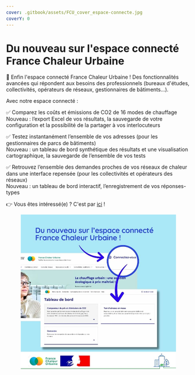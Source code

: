 ```yaml
---
cover: .gitbook/assets/FCU_cover_espace-connecte.jpg
coverY: 0
---
```


# Du nouveau sur l'espace connecté France Chaleur Urbaine

🎉 Enfin l'espace connecté France Chaleur Urbaine ! Des fonctionnalités avancées qui répondent aux besoins des professionnels (bureaux d'études, collectivités, opérateurs de réseaux, gestionnaires de bâtiments...).

Avec notre espace connecté :

✅ Comparez les coûts et émissions de CO2 de 16 modes de chauffage
\
Nouveau : l’export Excel de vos résultats, la sauvegarde de votre configuration et la possibilité de la partager à vos interlocuteurs

✅ Testez instantanément l’ensemble de vos adresses (pour les gestionnaires de parcs de bâtiments)
\
Nouveau : un tableau de bord synthétique des résultats et une visualisation cartographique, la sauvegarde de l’ensemble de vos tests

✅ Retrouvez l’ensemble des demandes proches de vos réseaux de chaleur dans une interface repensée (pour les collectivités et opérateurs des réseaux)
\
Nouveau : un tableau de bord interactif, l’enregistrement de vos réponses-types

👉 Vous êtes intéressé(e) ? C'est par [ici](https://france-chaleur-urbaine.beta.gouv.fr/connexion) !

<figure><img src=".gitbook/assets/FCU_espace-connecte.jpg" alt=""><figcaption></figcaption></figure>
